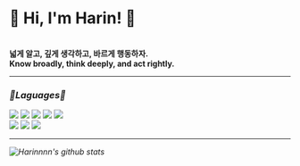 
  <h1> 🌲 Hi, I'm Harin! 🌲 </h1>
<b><br>넓게 알고, 깊게 생각하고, 바르게 행동하자.
  <br>Know broadly, think deeply, and act rightly. </b><i>

   <hr>
  
  
<h3><b>🍄Laguages🍄</b></h3>


  <img src="https://img.shields.io/badge/java-007396?style=for-the-badge&logo=java&logoColor=white"> 
  <img src="https://img.shields.io/badge/python-3776AB?style=for-the-badge&logo=python&logoColor=white">
  
  <img src="https://img.shields.io/badge/html5-E34F26?style=for-the-badge&logo=html5&logoColor=white"> 
  <img src="https://img.shields.io/badge/css-1572B6?style=for-the-badge&logo=css3&logoColor=white">
  <img src="https://img.shields.io/badge/oracle-F80000?style=for-the-badge&logo=oracle&logoColor=white"> 
  <br>

  <img src="https://img.shields.io/badge/linux-FCC624?style=for-the-badge&logo=linux&logoColor=black"> 
  <img src="https://img.shields.io/badge/github-181717?style=for-the-badge&logo=github&logoColor=white">
  <img src="https://img.shields.io/badge/git-F05032?style=for-the-badge&logo=git&logoColor=white">
  <br>
  
  <hr>
  
  ![Harinnnn's github stats](https://github-readme-stats.vercel.app/api?username=Harinnnn&show_icons=true)
